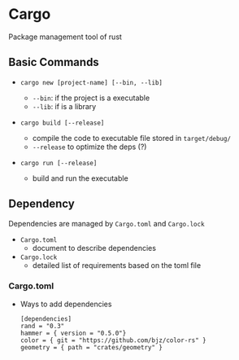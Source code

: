 # Cargo

Package management tool of rust

## Basic Commands

- `cargo new [project-name] [--bin, --lib]`
    - `--bin`: if the project is a executable
    - `--lib`: if is a library

- `cargo build [--release]`
    - compile the code to executable file stored in `target/debug/`
    - `--release` to optimize the deps (?)

- `cargo run [--release]`
    - build and run the executable


## Dependency

Dependencies are managed by `Cargo.toml` and `Cargo.lock`

- `Cargo.toml`
    - document to describe dependencies
- `Cargo.lock`
    - detailed list of requirements based on the toml file


### Cargo.toml

- Ways to add dependencies
  
    ```
    [dependencies]
    rand = "0.3"
    hammer = { version = "0.5.0"}
    color = { git = "https://github.com/bjz/color-rs" }
    geometry = { path = "crates/geometry" }
    ```